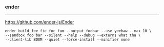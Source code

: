 ### ender
---
https://github.com/ender-js/Ender

```
ender build fee fie foe fum --output foobar --use yeehaw --max 10 \
--sandbox foo bar --silent --help --debug --externs what tha \
--client-lib BOOM --quiet --force-install --minifier none 
```

```
```

```
```


